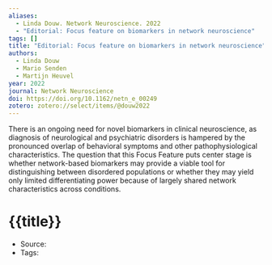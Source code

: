 ```yaml
---
aliases:
  - Linda Douw. Network Neuroscience. 2022
  - "Editorial: Focus feature on biomarkers in network neuroscience"
tags: []
title: "Editorial: Focus feature on biomarkers in network neuroscience"
authors:
  - Linda Douw
  - Mario Senden
  - Martijn Heuvel
year: 2022
journal: Network Neuroscience
doi: https://doi.org/10.1162/netn_e_00249
zotero: zotero://select/items/@douw2022
---
```

<!-- START_ABSTRACT -->
There is an ongoing need for novel biomarkers in clinical neuroscience, as diagnosis of neurological and psychiatric disorders is hampered by the pronounced overlap of behavioral symptoms and other pathophysiological characteristics. The question that this Focus Feature puts center stage is whether network-based biomarkers may provide a viable tool for distinguishing between disordered populations or whether they may yield only limited differentiating power because of largely shared network characteristics across conditions.
<!-- END_ABSTRACT -->

<!-- START_TEMPLATE -->
# {{title}}

- Source:
- Tags: 
<!-- END_TEMPLATE -->